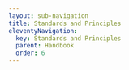 ```yaml
---
layout: sub-navigation
title: Standards and Principles
eleventyNavigation:
  key: Standards and Principles
  parent: Handbook
  order: 6
---
```

